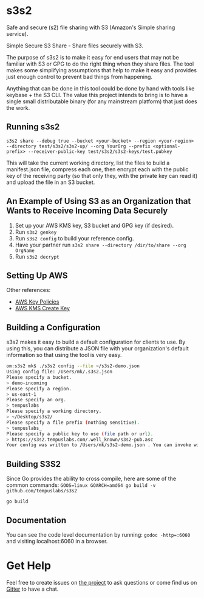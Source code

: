 # s3s2

Safe and secure (s2) file sharing with S3 (Amazon's Simple sharing service).

Simple Secure S3 Share - Share files securely with S3.

The purpose of s3s2 is to make it easy for end users that may not be familiar with S3 or GPG to do the right thing when they share files.  The tool makes some simplifying assumptions that help to make it easy and provides just enough control to prevent bad things from happening.

Anything that can be done in this tool could be done by hand with tools like keybase + the S3 CLI.  The value this project intends to bring is to have a single small distributable binary (for any mainstream platform) that just does the work.

## Running s3s2

`s3s2 share --debug true --bucket <your-bucket> --region <your-region> --directory test/s3s2/s3s2-up/ --org YourOrg --prefix <optional-prefix> --receiver-public-key test/s3s2/s3s2-keys/test.pubkey`

This will take the current working directory, list the files to build a manifest.json file, compress each one, then encrypt each with the public key of the receiving party (so that only they, with the private key can read it) and upload the file in an S3 bucket.

## An Example of Using S3 as an Organization that Wants to Receive Incoming Data Securely

1. Set up your AWS KMS key, S3 bucket and GPG key (if desired).
1. Run `s3s2 genkey `
1. Run `s3s2 config` to build your reference config.
1. Have your partner run `s3s2 share --directory /dir/to/share --org OrgName`
1. Run `s3s2 decrypt `

## Setting Up AWS

Other references:
- [AWS Key Policies](https://docs.aws.amazon.com/kms/latest/developerguide/key-policies.html)
- [AWS KMS Create Key](https://docs.aws.amazon.com/cli/latest/reference/kms/create-key.html)

## Building a Configuration

s3s2 makes it easy to build a default configuration for clients to use.  By using this, you can distribute a JSON file with your organization's default information so that using the tool is very easy.

```bash
om:s3s2 mk$ ./s3s2 config --file ~/s3s2-demo.json
Using config file: /Users/mk/.s3s2.json
Please specify a bucket.
> demo-incoming
Please specify a region.
> us-east-1
Please specify an org.
> tempuslabs
Please specify a working directory.
> ~/Desktop/s3s2/
Please specify a file prefix (nothing sensitive).
> tempuslabs_
Please specify a public key to use (file path or url).
> https://s3s2.tempuslabs.com/.well_known/s3s2-pub.asc
Your config was written to /Users/mk/s3s2-demo.json . You can invoke with s3s2 --config /Users/mk/s3s2-demo.json
```

## Building S3S2

Since Go provides the ability to cross compile, here are some of the common commands: 
`GOOS=linux GOARCH=amd64 go build -v github.com/tempuslabs/s3s2`

`go build`

## Documentation

You can see the code level documentation by running:  `godoc -http=:6060` and visiting localhost:6060 in a browser.

# Get Help

Feel free to create issues on [the project](https://github.com/tempuslabs/s3s2) to ask questions or come find us on [Gitter](https://gitter.im/tempuslabs-oss/s3s2) to have a chat.

